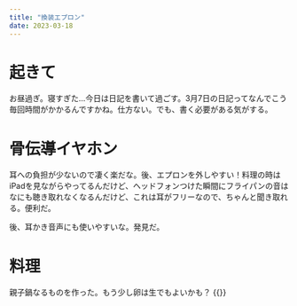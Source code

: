 ```yaml
---
title: "換装エプロン"
date: 2023-03-18
---
```



# 起きて
お昼過ぎ。寝すぎた...今日は日記を書いて過ごす。3月7日の日記ってなんでこう毎回時間がかかるんですかね。仕方ない。でも、書く必要がある気がする。

# 骨伝導イヤホン

耳への負担が少ないので凄く楽だな。後、エプロンを外しやすい！料理の時はiPadを見ながらやってるんだけど、ヘッドフォンつけた瞬間にフライパンの音はなにも聴き取れなくなるんだけど、これは耳がフリーなので、ちゃんと聞き取れる。便利だ。

後、耳かき音声にも使いやすいな。発見だ。

# 料理
親子鍋なるものを作った。もう少し卵は生でもよいかも？
{{<tweet user="dango_bot" id="1637054759088824322">}}